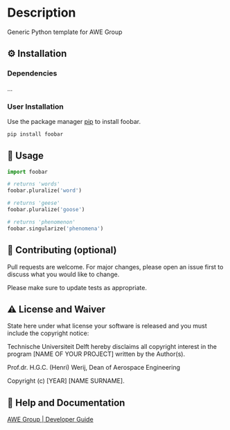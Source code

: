 # Description
Generic Python template for AWE Group

## :gear: Installation

### Dependencies
...

### User Installation
Use the package manager [pip](https://pip.pypa.io/en/stable/) to install foobar.

```bash
pip install foobar
```

## :eyes: Usage

```python
import foobar

# returns 'words'
foobar.pluralize('word')

# returns 'geese'
foobar.pluralize('goose')

# returns 'phenomenon'
foobar.singularize('phenomena')
```
## :wave: Contributing (optional)

Pull requests are welcome. For major changes, please open an issue first
to discuss what you would like to change.

Please make sure to update tests as appropriate.

## :warning: License and Waiver

State here under what license your software is released and you must include the copyright notice:

Technische Universiteit Delft hereby disclaims all copyright interest in the program [NAME OF YOUR PROJECT] written by the Author(s).
 
Prof.dr. H.G.C. (Henri) Werij, Dean of Aerospace Engineering

Copyright (c) [YEAR] [NAME SURNAME].

## :gem: Help and Documentation
[AWE Group | Developer Guide](https://awegroup.github.io/developer-guide/)


